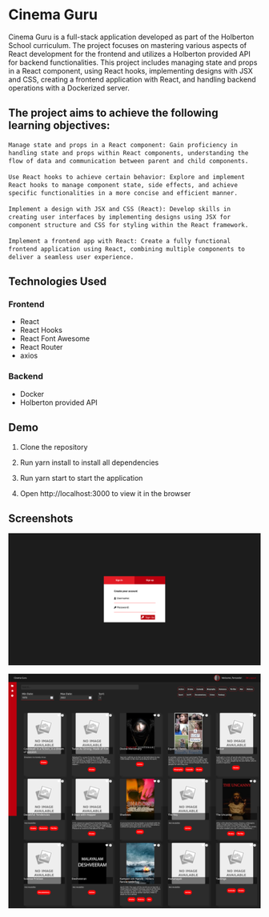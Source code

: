 # Cinema Guru

Cinema Guru is a full-stack application developed as part of the Holberton School curriculum. The project focuses on mastering various aspects of React development for the frontend and utilizes a Holberton provided API for backend functionalities. This project includes managing state and props in a React component, using React hooks, implementing designs with JSX and CSS, creating a frontend application with React, and handling backend operations with a Dockerized server.

## The project aims to achieve the following learning objectives:

    Manage state and props in a React component: Gain proficiency in handling state and props within React components, understanding the flow of data and communication between parent and child components.

    Use React hooks to achieve certain behavior: Explore and implement React hooks to manage component state, side effects, and achieve specific functionalities in a more concise and efficient manner.

    Implement a design with JSX and CSS (React): Develop skills in creating user interfaces by implementing designs using JSX for component structure and CSS for styling within the React framework.

    Implement a frontend app with React: Create a fully functional frontend application using React, combining multiple components to deliver a seamless user experience.

## Technologies Used

### Frontend
*    React
*    React Hooks
*    React Font Awesome
*    React Router
*    axios

### Backend
*    Docker
*    Holberton provided API

## Demo

1. Clone the repository

2. Run yarn install to install all dependencies

3. Run yarn start to start the application

4. Open http://localhost:3000 to view it in the browser

## Screenshots



![](./my-app/public/CinemaGuru_LogIn.png)


![](./my-app/public/CinemaGuru_Home.png)



